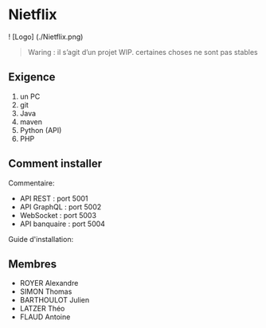 # Nietflix

! [Logo] (./Nietflix.png)


> Waring : il s’agit d’un projet WIP.
> certaines choses ne sont pas stables


## Exigence
1. un PC
2. git
3. Java
4. maven
5. Python (API)
6. PHP

## Comment installer

Commentaire:

* API REST : port 5001
* API GraphQL : port 5002
* WebSocket : port 5003
* API banquaire : port 5004

Guide d'installation:

## Membres

* ROYER Alexandre
* SIMON Thomas
* BARTHOULOT Julien
* LATZER Théo
* FLAUD Antoine
